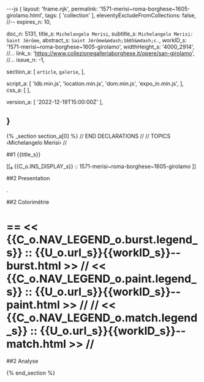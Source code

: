 ---js
{
  layout:    'frame.njk',
  permalink: '1571-merisi~roma-borghese~1605-girolamo.html',
  tags:      [ 'collection' ],
  eleventyExcludeFromCollections: false,
  //-- expires_n: 10,

  doc_n:      5131,
  title_s:    `Michelangelo Merisi`,
  subtitle_s: `Michelangelo Merisi: Saint Jérôme`,
  abstract_s: `Saint Jérôme&mdash;1605&mdash;c.`,
  workID_s:   '1571-merisi~roma-borghese~1605-girolamo',
  widthHeight_s:  '4000_2914',
  //... link_s:  'https://www.collezionegalleriaborghese.it/opere/san-girolamo',
  //... issue_n: -1,

  section_a:
  [
    `article`,
    `galerie`,
  ],

  script_a:
  [
    'Idb.min.js',
    'location.min.js',
    'dom.min.js',
    'expo_in.min.js',
  ],
  css_a:
  [
  ],

  version_a:
  [
    '2022-12-19T15:00:00Z'
  ],

}
---
{% _section section_a[0] %}
// END DECLARATIONS //
//  TOPICS
‹Michelangelo Merisi›
//



##1  {{title_s}}

[[₉  {{C_o.INS_DISPLAY_s}} ::
     1571-merisi~roma-borghese~1605-girolamo ]]

##2  Presentation

.




##2  Colorimétrie

==
<<  {{C_o.NAV_LEGEND_o.burst.legend_s}}  ::  {{U_o.url_s}}{{workID_s}}--burst.html  >>
// <<  {{C_o.NAV_LEGEND_o.paint.legend_s}}  ::  {{U_o.url_s}}{{workID_s}}--paint.html  >>  //
// <<  {{C_o.NAV_LEGEND_o.match.legend_s}}  ::  {{U_o.url_s}}{{workID_s}}--match.html  >>  //
==

##2  Analyse


{% end_section %}
